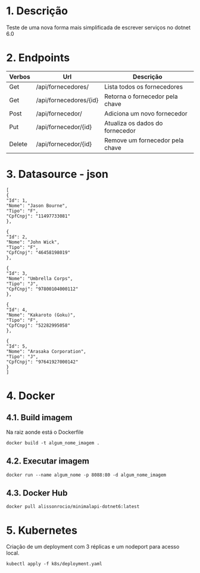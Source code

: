 # 1. Descrição

Teste de uma nova forma mais simplificada de escrever serviços no dotnet 6.0

# 2. Endpoints

| Verbos | Url                    | Descrição                       |
| ------ | ---------------------- | ------------------------------- |
| Get    | /api/fornecedores/     | Lista todos os fornecedores     |
| Get    | /api/fornecedores/{id} | Retorna o fornecedor pela chave |
| Post   | /api/fornecedor/       | Adiciona um novo fornecedor     |
| Put    | /api/fornecedor/{id}   | Atualiza os dados do fornecedor |
| Delete | /api/fornecedor/{id}   | Remove um fornecedor pela chave |

# 3. Datasource - json

```
[
{
"Id": 1,
"Nome": "Jason Bourne",
"Tipo": "F",
"CpfCnpj": "11497733081"
},

{
"Id": 2,
"Nome": "John Wick",
"Tipo": "F",
"CpfCnpj": "46458198019"
},

{
"Id": 3,
"Nome": "Umbrella Corps",
"Tipo": "J",
"CpfCnpj": "97800104000112"
},

{
"Id": 4,
"Nome": "Kakaroto (Goku)",
"Tipo": "F",
"CpfCnpj": "52282995058"
},

{
"Id": 5,
"Nome": "Arasaka Corporation",
"Tipo": "J",
"CpfCnpj": "97641927000142"
}
]

```

# 4. Docker

## 4.1. Build imagem

Na raiz aonde está o Dockerfile

```
docker build -t algum_nome_imagem .
```

## 4.2. Executar imagem

```
docker run --name algum_nome -p 8088:80 -d algum_nome_imagem
```

## 4.3. Docker Hub

```
docker pull alissonrocio/minimalapi-dotnet6:latest
```

# 5. Kubernetes

Criação de um deployment com 3 réplicas e um nodeport para acesso local.

```
kubectl apply -f k8s/deployment.yaml
```
